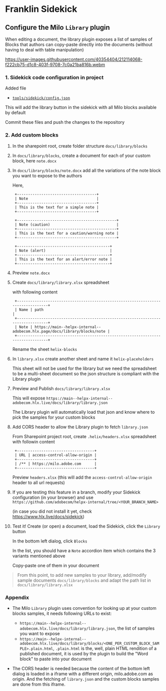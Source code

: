 Franklin Sidekick
===

## Configure the Milo `Library` plugin

When editing a document, the library plugin exposes a list of samples of Blocks that authors can copy-paste directly into the documents (without having to deal with table manipulation)

https://user-images.githubusercontent.com/40354404/212114068-f222cb75-d1c8-403f-9708-7c0a21ba816b.webm

### 1. Sidekick code configuration in project

Added file
* [`tools/sidekick/config.json`](../tools/sidekick/config.json)

This will add the library button in the sidekick with all Milo blocks available by default

Commit these files and push the changes to the repository

### 2. Add custom blocks

1. In the sharepoint root, create folder structure `docs/library/blocks`



2. In `docs/library/blocks`, create a document for each of your custom block, here `note.docx`



3. In `docs/library/blocks/note.docx` add all the variations of the note block you want to expose to the authors  

   Here,
   ```
    +------------------------------------+
    | Note                               |
    +------------------------------------+
    | This is the text for a simple note |
    +------------------------------------+

    +---------------------------------------------+
    | Note (caution)                              |
    +---------------------------------------------+
    | This is the text for a caution/warning note |
    +---------------------------------------------+

    +------------------------------------------+
    | Note (alert)                             |
    +------------------------------------------+
    | This is the text for an alert/error note |
    +------------------------------------------+
   ```



4. Preview `note.docx`



5. Create `docs/library/library.xlsx` spreadsheet

   with following content

   ```
    +---------------------------------------------------------------------------------+
    | Name | path                                                                     |
    +---------------------------------------------------------------------------------+
    | Note | https://main--helpx-internal--adobecom.hlx.page/docs/library/blocks/note |
    +---------------------------------------------------------------------------------+
   ```

   Rename the sheet `helix-blocks`



6. In `library.xlsx` create another sheet and name it `helix-placeholders`

   This sheet will not be used for the library but we need the spreadsheet to be a multi-sheet document so the json structure is compliant with the Library plugin



7. Preview and Publish `docs/library/library.xlsx`

   This will expose `https://main--helpx-internal--adobecom.hlx.live/docs/library/library.json`

   The Library plugin will automatically load that json and know where to pick the samples for your custom blocks



8. Add CORS header to allow the Library plugin to fetch `library.json`

   From Sharepoint project root, create `.helix/headers.xlsx` spreadsheet with followin content  

   ```
    +-----------------------------------+
    | URL | access-control-allow-origin |
    +-----------------------------------+
    | /** | https://milo.adobe.com      |
    +-----------------------------------+
   ```

   Preview `headers.xlsx` (this will add the `access-control-allow-origin` header to all url requests)



9. If you are testing this feature in a branch, modify your Sidekick configuration (in your browser) and use  
   `https://github.com/adobecom/helpx-internal/tree/<YOUR_BRANCH_NAME>`

   (in case you did not install it yet, check https://www.hlx.live/docs/sidekick)



10. Test it! Create (or open) a document, load the Sidekick, click the `Library` button

    In the bottom left dialog, click `Blocks`

    In the list, you should have a `Note` accordion item which contains the 3 variants mentioned above

    Copy-paste one of them in your document



> From this point, to add new samples to your library, add/modify sample documents `docs/library/blocks` and adapt the path list in `docs/library/library.xlsx`



### Appendix

* The Milo `Library` plugin uses convention for looking up at your custom blocks samples, it needs following URLs to exist:
  * `https://main--helpx-internal--adobecom.hlx.live/docs/library/library.json`, the list of samples you want to expose
  * `https://main--helpx-internal--adobecom.hlx.live/docs/library/blocks/<ONE_PER_CUSTOM_BLOCK_SAMPLE>.plain.html`, `.plain.html` is the, well, plain HTML rendition of a published document, it is used by the plugin to build the "Word block" to paste into your document

* The CORS header is needed because the content of the bottom left dialog is loaded in a iframe with a different origin, milo.adobe.com as origin. And the fetching of `library.json` and the custom blocks samples are done from this iframe.

